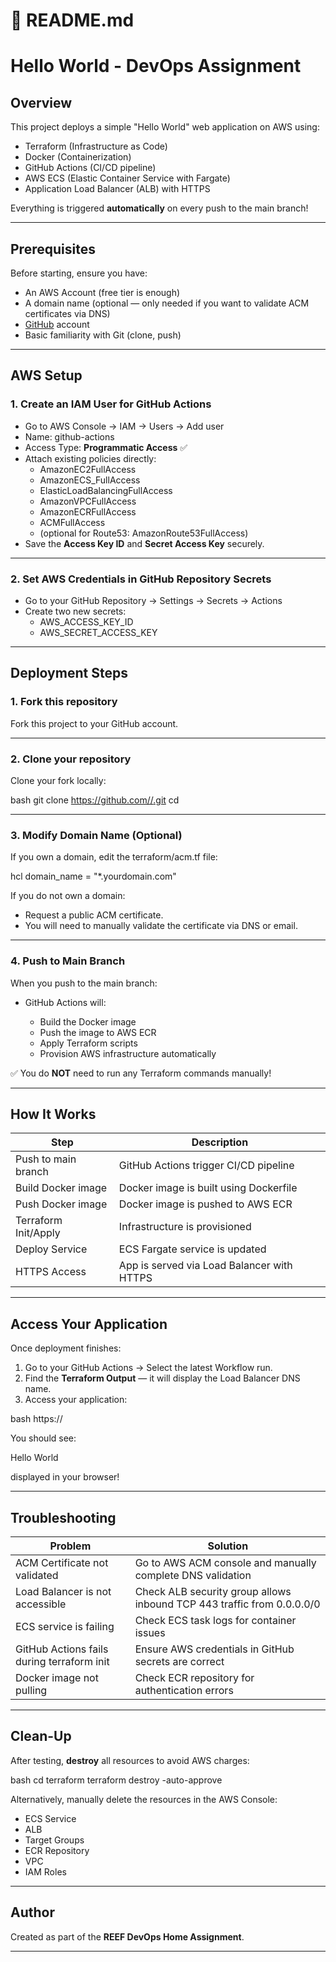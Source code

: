 # 📄 README.md

# Hello World - DevOps Assignment

## Overview

This project deploys a simple "Hello World" web application on AWS using:

- Terraform (Infrastructure as Code)
- Docker (Containerization)
- GitHub Actions (CI/CD pipeline)
- AWS ECS (Elastic Container Service with Fargate)
- Application Load Balancer (ALB) with HTTPS

Everything is triggered **automatically** on every push to the main branch!

---

## Prerequisites

Before starting, ensure you have:

- An AWS Account (free tier is enough)
- A domain name (optional — only needed if you want to validate ACM certificates via DNS)
- [GitHub](https://github.com/) account
- Basic familiarity with Git (clone, push)

---

## AWS Setup

### 1. Create an IAM User for GitHub Actions

- Go to AWS Console → IAM → Users → Add user
- Name: github-actions
- Access Type: **Programmatic Access** ✅
- Attach existing policies directly:
  - AmazonEC2FullAccess
  - AmazonECS_FullAccess
  - ElasticLoadBalancingFullAccess
  - AmazonVPCFullAccess
  - AmazonECRFullAccess
  - ACMFullAccess
  - (optional for Route53: AmazonRoute53FullAccess)
- Save the **Access Key ID** and **Secret Access Key** securely.

---

### 2. Set AWS Credentials in GitHub Repository Secrets

- Go to your GitHub Repository → Settings → Secrets → Actions
- Create two new secrets:
  - AWS_ACCESS_KEY_ID
  - AWS_SECRET_ACCESS_KEY

---

## Deployment Steps

### 1. Fork this repository

Fork this project to your GitHub account.

---

### 2. Clone your repository

Clone your fork locally:

bash
git clone [https://github.com/<your-username>/<repo-name>.git](https://github.com/itamargithub/reef_exercise)
cd <repo-name>


---

### 3. Modify Domain Name (Optional)

If you own a domain, edit the terraform/acm.tf file:

hcl
domain_name = "*.yourdomain.com"


If you do not own a domain:

* Request a public ACM certificate.
* You will need to manually validate the certificate via DNS or email.

---

### 4. Push to Main Branch

When you push to the main branch:

* GitHub Actions will:

  * Build the Docker image
  * Push the image to AWS ECR
  * Apply Terraform scripts
  * Provision AWS infrastructure automatically

✅ You do **NOT** need to run any Terraform commands manually!

---

## How It Works

| Step                  | Description                                |
| --------------------- | ------------------------------------------ |
| Push to main branch   | GitHub Actions trigger CI/CD pipeline      |
| Build Docker image    | Docker image is built using Dockerfile     |
| Push Docker image     | Docker image is pushed to AWS ECR          |
| Terraform Init/Apply  | Infrastructure is provisioned              |
| Deploy Service        | ECS Fargate service is updated             |
| HTTPS Access          | App is served via Load Balancer with HTTPS |

---

## Access Your Application

Once deployment finishes:

1. Go to your GitHub Actions → Select the latest Workflow run.
2. Find the **Terraform Output** — it will display the Load Balancer DNS name.
3. Access your application:

bash
https://<your-load-balancer-dns>


You should see:


Hello World


displayed in your browser!

---

## Troubleshooting

| Problem                                    | Solution                                                               |
| ------------------------------------------ | ---------------------------------------------------------------------- |
| ACM Certificate not validated              | Go to AWS ACM console and manually complete DNS validation             |
| Load Balancer is not accessible            | Check ALB security group allows inbound TCP 443 traffic from 0.0.0.0/0 |
| ECS service is failing                     | Check ECS task logs for container issues                               |
| GitHub Actions fails during terraform init | Ensure AWS credentials in GitHub secrets are correct                   |
| Docker image not pulling                   | Check ECR repository for authentication errors                         |

---

## Clean-Up

After testing, **destroy** all resources to avoid AWS charges:

bash
cd terraform
terraform destroy -auto-approve


Alternatively, manually delete the resources in the AWS Console:

* ECS Service
* ALB
* Target Groups
* ECR Repository
* VPC
* IAM Roles

---

## Author

Created as part of the **REEF DevOps Home Assignment**.

---
